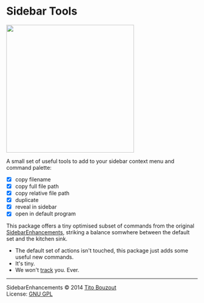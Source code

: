 # Sidebar Tools

<img src="https://raw.githubusercontent.com/braver/SideBarTools/master/screenshot.png" width="336">

A small set of useful tools to add to your sidebar context menu and command palette:

- [x] copy filename
- [x] copy full file path
- [x] copy relative file path
- [x] duplicate
- [x] reveal in sidebar
- [x] open in default program

This package offers a tiny optimised subset of commands from the original [SidebarEnhancements](https://packagecontrol.io/packages/SideBarEnhancements), striking a balance somwhere between the default set and the kitchen sink.

- The default set of actions isn't touched, this package just adds some useful new commands.
- It's tiny.
- We won't [track](https://github.com/SideBarEnhancements-org/SideBarEnhancements/blob/d1c7fa4bac6a1f31ba177bc41ddd0ca902e43609/Stats.py) you. Ever.

---------

SidebarEnhancements © 2014 [Tito Bouzout](mailto:tito.bouzout@gmail.com)  
License: [GNU GPL](http://www.gnu.org/licenses/gpl.html)

